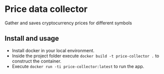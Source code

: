 # Price data collector
Gather and saves cryptocurrency prices for different symbols

## Install and usage
+ Install docker in your local environment.
+ Inside the project folder execute `docker build -t price-collector .` to construct the container.
+ Execute `docker run -ti price-collector:latest` to run the app.
